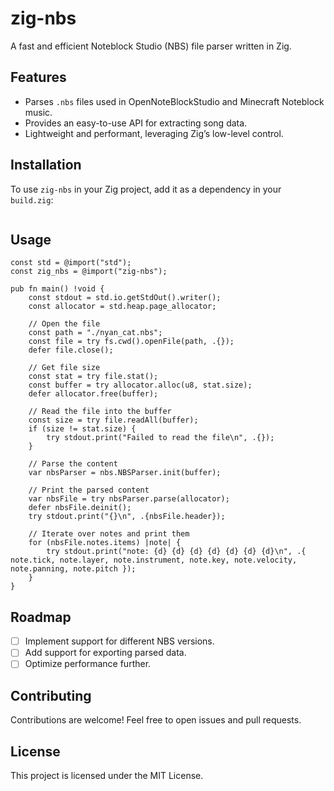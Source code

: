 # zig-nbs

A fast and efficient Noteblock Studio (NBS) file parser written in Zig.

## Features

- Parses `.nbs` files used in OpenNoteBlockStudio and Minecraft Noteblock music.
- Provides an easy-to-use API for extracting song data.
- Lightweight and performant, leveraging Zig’s low-level control.

## Installation

To use `zig-nbs` in your Zig project, add it as a dependency in your `build.zig`:

```zig

```

## Usage

```zig
const std = @import("std");
const zig_nbs = @import("zig-nbs");

pub fn main() !void {
    const stdout = std.io.getStdOut().writer();
    const allocator = std.heap.page_allocator;

    // Open the file
    const path = "./nyan_cat.nbs";
    const file = try fs.cwd().openFile(path, .{});
    defer file.close();

    // Get file size
    const stat = try file.stat();
    const buffer = try allocator.alloc(u8, stat.size);
    defer allocator.free(buffer);

    // Read the file into the buffer
    const size = try file.readAll(buffer);
    if (size != stat.size) {
        try stdout.print("Failed to read the file\n", .{});
    }

    // Parse the content
    var nbsParser = nbs.NBSParser.init(buffer);

    // Print the parsed content
    var nbsFile = try nbsParser.parse(allocator);
    defer nbsFile.deinit();
    try stdout.print("{}\n", .{nbsFile.header});

    // Iterate over notes and print them
    for (nbsFile.notes.items) |note| {
        try stdout.print("note: {d} {d} {d} {d} {d} {d} {d}\n", .{ note.tick, note.layer, note.instrument, note.key, note.velocity, note.panning, note.pitch });
    }
}
```

## Roadmap

- [ ] Implement support for different NBS versions.
- [ ] Add support for exporting parsed data.
- [ ] Optimize performance further.

## Contributing

Contributions are welcome! Feel free to open issues and pull requests.

## License

This project is licensed under the MIT License.
